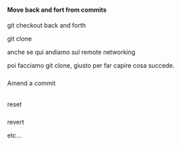 


#### Move back and fort from commits


#### 



git checkout back and forth


git clone


anche se qui andiamo sul remote networking

poi facciamo git clone, giusto per far capire cosa succede.





#####

Amend a commit


######

reset


#####

revert


etc...

